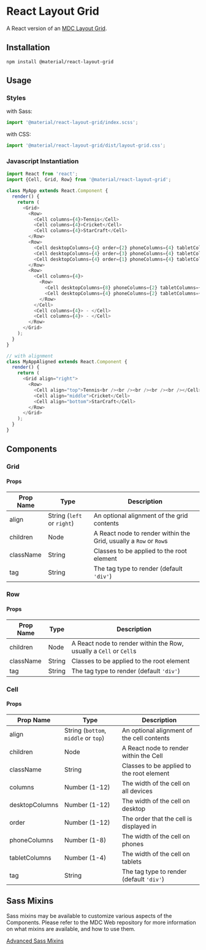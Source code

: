 # React Layout Grid

A React version of an [MDC Layout Grid](https://github.com/material-components/material-components-web/tree/master/packages/mdc-layout-grid).

## Installation

```
npm install @material/react-layout-grid
```

## Usage

### Styles

with Sass:
```js
import '@material/react-layout-grid/index.scss';
```

with CSS:
```js
import '@material/react-layout-grid/dist/layout-grid.css';
```

### Javascript Instantiation
```js
import React from 'react';
import {Cell, Grid, Row} from '@material/react-layout-grid';

class MyApp extends React.Component {
  render() {
    return (
      <Grid>
        <Row>
          <Cell columns={4}>Tennis</Cell>
          <Cell columns={4}>Cricket</Cell>
          <Cell columns={4}>StarCraft</Cell>
        </Row>
        <Row>
          <Cell desktopColumns={4} order={2} phoneColumns={4} tabletColumns={4}>Tennis</Cell>
          <Cell desktopColumns={4} order={3} phoneColumns={4} tabletColumns={4}>Cricket</Cell>
          <Cell desktopColumns={4} order={1} phoneColumns={4} tabletColumns={4}>StarCraft</Cell>
        </Row>
        <Row>
          <Cell columns={4}>
            <Row>
              <Cell desktopColumns={8} phoneColumns={2} tabletColumns={5}>Tennis</Cell>
              <Cell desktopColumns={4} phoneColumns={2} tabletColumns={3}>Cricket</Cell>
            </Row>
          </Cell>
          <Cell columns={4}> - </Cell>
          <Cell columns={4}> - </Cell>
        </Row>
      </Grid>
    );
  }
}

// with alignment
class MyAppAligned extends React.Component {
  render() {
    return (
      <Grid align="right">
        <Row>
          <Cell align="top">Tennis<br /><br /><br /><br /><br /></Cell>
          <Cell align="middle">Cricket</Cell>
          <Cell align="bottom">StarCraft</Cell>
        </Row>
      </Grid>
    );
  }
}
```

## Components

### Grid

#### Props

Prop Name | Type | Description
--- | --- | ---
align | String (`left` or `right`) | An optional alignment of the grid contents
children | Node | A React node to render within the Grid, usually a `Row` or `Row`s
className | String | Classes to be applied to the root element
tag | String | The tag type to render (default `'div'`)

### Row

#### Props

Prop Name | Type | Description
--- | --- | ---
children | Node | A React node to render within the Row, usually a `Cell` or `Cell`s
className | String | Classes to be applied to the root element
tag | String | The tag type to render (default `'div'`)

### Cell

#### Props

Prop Name | Type | Description
--- | --- | ---
align | String (`bottom`, `middle` or `top`) | An optional alignment of the cell contents
children | Node | A React node to render within the Cell
className | String | Classes to be applied to the root element
columns | Number (1-12) | The width of the cell on all devices
desktopColumns | Number (1-12) | The width of the cell on desktop
order | Number (1-12) | The order that the cell is displayed in
phoneColumns | Number (1-8) | The width of the cell on phones
tabletColumns | Number (1-4) | The width of the cell on tablets
tag | String | The tag type to render (default `'div'`)

## Sass Mixins

Sass mixins may be available to customize various aspects of the Components. Please refer to the
MDC Web repository for more information on what mixins are available, and how to use them.

[Advanced Sass Mixins](https://github.com/material-components/material-components-web/tree/master/packages/mdc-layout-grid#sass-mixins)
